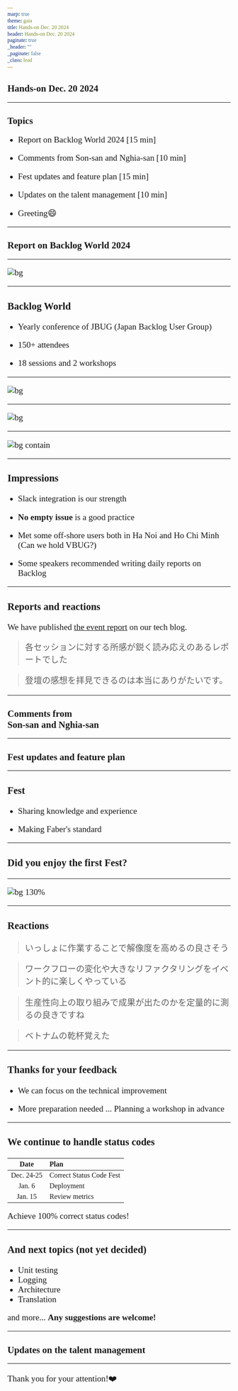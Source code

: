 ```yaml
---
marp: true
theme: gaia
title: Hands-on Dec. 20 2024
header: Hands-on Dec. 20 2024
paginate: true
_header: ""
_paginate: false
_class: lead
---
```


<style>
* { font-family: "Moralerspace Argon"; }
h3 { font-size: 1.4rem; }
p,li { font-size: 1.2rem; }
</style>

## Hands-on Dec. 20 2024

---

## Topics

- Report on Backlog World 2024 [15 min]

- Comments from Son-san and Nghia-san
    [10 min]

- Fest updates and feature plan [15 min]

- Updates on the talent management [10 min]

- Greeting:smile:

---

<!-- _class: lead -->

## Report on Backlog World 2024

---

![bg](https://doorkeeper.jp/rails/active_storage/representations/proxy/eyJfcmFpbHMiOnsibWVzc2FnZSI6IkJBaHBBL05lQmc9PSIsImV4cCI6bnVsbCwicHVyIjoiYmxvYl9pZCJ9fQ==--bce94efa2c64d3820921db18584065b34aedbbcb/eyJfcmFpbHMiOnsibWVzc2FnZSI6IkJBaDdCem9MWm05eWJXRjBTU0lJY0c1bkJqb0dSVlE2RkhKbGMybDZaVjkwYjE5c2FXMXBkRnNIYVFMb0F6QT0iLCJleHAiOm51bGwsInB1ciI6InZhcmlhdGlvbiJ9fQ==--91839951a073aea8822f6907dc8d81559a890706/Backlog%20World%202024%20in%20Yokohama%20~%20Grow%20Together%20~%20(1).png)

---

### Backlog World

- Yearly conference of JBUG (Japan Backlog User Group)

- 150+ attendees

- 18 sessions and 2 workshops

---

![bg](https://assets.st-note.com/img/1734151308-ixK2TdSg79MmXWEubUhZpfVP.jpg?width=4000&height=4000&fit=bounds&format=jpg&quality=90)

---

![bg](https://qiita-image-store.s3.ap-northeast-1.amazonaws.com/0/116845/ec4dbca2-ac58-4d24-4beb-1ae32b5ebb2c.png)

---

![bg contain](https://pbs.twimg.com/media/Geu-HGoawAAyQbT?format=jpg&name=4096x4096)

---

### Impressions

- Slack integration is our strength

- **No empty issue** is a good practice

- Met some off-shore users both in Ha Noi and Ho Chi Minh (Can we hold VBUG?)

- Some speakers recommended writing daily reports on Backlog

---

### Reports and reactions

We have published [the event report](https://fabercompany-dev.hatenablog.com/entry/2024/12/17/170046) on our tech blog.

> 各セッションに対する所感が鋭く読み応えのあるレポートでした

> 登壇の感想を拝見できるのは本当にありがたいです。

---

<!-- _class: lead -->

## Comments from<br>Son-san and Nghia-san

---

<!-- _class: lead -->

## Fest updates and feature plan

---

### Fest

- Sharing knowledge and experience

- Making Faber's standard

---

<!-- _class: lead -->

### Did you enjoy the first Fest?

---

![bg 130%](https://pbs.twimg.com/media/GfE1BT0acAAPlhr?format=jpg&name=4096x4096)

---

### Reactions

> いっしょに作業することで解像度を高めるの良さそう

> ワークフローの変化や大きなリファクタリングをイベント的に楽しくやっている

> 生産性向上の取り組みで成果が出たのかを定量的に測るの良きですね

> ベトナムの乾杯覚えた

---

### Thanks for your feedback

- We can focus on the technical improvement

- More preparation needed
    ... Planning a workshop in advance

---

### We continue to handle status codes

| Date | Plan |
|:---:|:---|
| Dec. 24-25 | Correct Status Code Fest |
| Jan. 6 | Deployment |
| Jan. 15 | Review metrics |

Achieve 100% correct status codes!

---

### And next topics (not yet decided)

- Unit testing
- Logging
- Architecture
- Translation

and more... **Any suggestions are welcome!**

---

<!-- _class: lead -->

## Updates on the talent management

---

<!-- _class: lead -->

Thank you for your attention!:heart:
